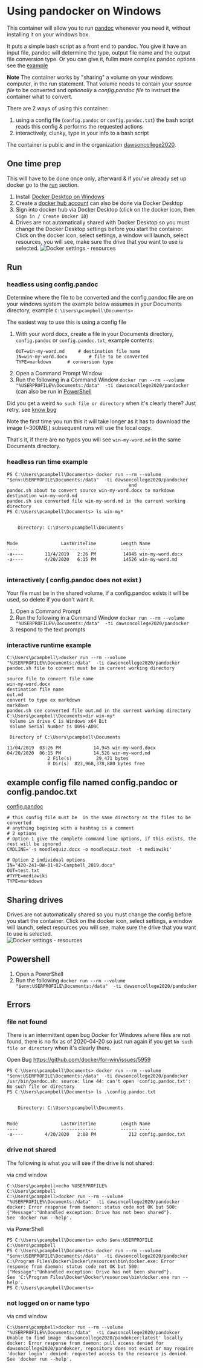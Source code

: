 # Using pandocker on Windows
This container will allow you to run [pandoc](pandoc.org) whenever you need it, without installing it on your windows box. 

It puts a simple bash script as a front end to pandoc.  You give it have an input file, pandoc will determine the type, output file name and the output file conversion type.  Or you can give it, fullm more complex pandoc options see the [example](#example)

__Note__ The container works by "sharing" a volume on your windows computer, in the run statement.  That volume needs to contain your *source file* to be converted and _optionally_ a *config.pandoc file* to instruct the container what to convert. 

There are 2 ways of using this container:

1. using a config file (`config.pandoc` or `config.pandoc.txt`) the bash script reads this config & performs the requested actions
2. interactively, clunky, type in your info to a bash script

The container is public and in the organization [dawsoncollege2020](https://hub.docker.com/u/dawsoncollege2020).

## One time prep	
This will have to be done once only, afterward & if you've already set up docker go to the [run](#run) section.
1.  Install [Docker Desktop on Windows](https://docs.docker.com/docker-for-windows/install/)
2.  Create a [docker hub account](https://hub.docker.com/)  can also be done via Docker Desktop
3.  Sign into docker hub via Docker Desktop (click on the docker icon, then `Sign in / Create Docker ID`)
4.  Drives are not automatically shared with Docker Desktop so you must change the Docker Desktop settings before you start the container. Click on the docker icon, select settings, a window will launch, select resources, you will see, make sure the drive that you want to use is selected.  ![Docker settings - resources](docker-desktop-share-volumes-c.PNG)

## Run
### headless using config.pandoc 
Determine where the file to be converted and the config.pandoc file are on your windows system the example below assumes in your Documents directory, example `C:\Users\pcampbell\Documents>`  

The easiest way to use this is using a config file
1.  With your word docx, create a file in your Documents directory,  `config.pandoc` or `config.pandoc.txt`, example contents:
     ```
     OUT=win-my-word.md		# destination file name
     IN=win-my-word.docx      	# file to be converted
     TYPE=markdown		# conversion type
     ```
1. Open a Command Prompt Window 
2. Run the following in a Command Window `docker run --rm --volume "%USERPROFILE%\Documents:/data"  -ti dawsoncollege2020/pandocker`  (can also  be run in [PowerShell](#powershell)


Did you get a weird `No such file or directory` when it's clearly there?  Just retry, see [know bug](#no-such-file)

Note the first time you run this it will take longer as it has to download the image (~300MB,) subsequent runs will use the local copy. 

That\'s it, if there are no typos you will see `win-my-word.md` in the same Documents directory.
### headless run time example
```
PS C:\Users\pcampbell\Documents> docker run --rm --volume "$env:USERPROFILE\Documents:/data"  -ti dawsoncollege2020/pandocker
                                             end
pandoc.sh about to convert source win-my-word.docx to markdown destination win-my-word.md
pandoc.sh see converted file win-my-word.md in the current working directory
PS C:\Users\pcampbell\Documents> ls win-my*


    Directory: C:\Users\pcampbell\Documents


Mode                LastWriteTime         Length Name
----                -------------         ------ ----
-a----        11/4/2019   2:26 PM          14945 win-my-word.docx
-a----        4/20/2020   6:15 PM          14526 win-my-word.md
 
```

### interactively ( config.pandoc  does not exist )
Your file must be in the shared volume, if a config.pandoc exists it will be used, so delete if you don't want it.
1. Open a Command Prompt 
2. Run the following in a Command Window `docker run --rm --volume "%USERPROFILE%\Documents:/data"  -ti dawsoncollege2020/pandocker`
3. respond to the text prompts

### interactive runtime example
```
C:\Users\pcampbell\>docker run --rm --volume "%USERPROFILE%\Documents:/data"  -ti dawsoncollege2020/pandocker
pandoc.sh file to convert must be in current working directory

source file to convert file name
win-my-word.docx
destination file name
out.md
convert to type ex markdown
markdown
pandoc.sh see converted file out.md in the current working directory
C:\Users\pcampbell\Documents>dir win-my*
 Volume in drive C is Windows x64 Bit
 Volume Serial Number is D096-AD0C

 Directory of C:\Users\pcampbell\Documents

11/04/2019  03:26 PM            14,945 win-my-word.docx
04/20/2020  06:15 PM            14,526 win-my-word.md
               2 File(s)         29,471 bytes
               0 Dir(s)  823,968,378,880 bytes free
```

## example config file named config.pandoc or config.pandoc.txt
[config.pandoc](full.example.config.pandoc)
```
# this config file must be  in the same directory as the files to be converted
# anything begining with a hashtag is a comment
# 2 options
# Option 1 give the complete command line options, if this exists, the rest will be ignored
CMDLINE='-s moodlequiz.docx -o moodlequiz.text  -t mediawiki'

# Option 2 individual options
IN="420-241-DW-01-02-Campbell_2019.docx"
OUT=test.txt
#TYPE=mediawiki
TYPE=markdown
```
## Sharing drives
Drives are not automatically shared so you must change the config before you start the container.
Click on the docker icon, select settings, a window will launch, select resources you will see, make sure the drive that you want to use is selected.  
![Docker settings - resources](docker-desktop-share-volumes-c.PNG)

## Powershell 
1. Open a PowerShell
2. Run the following  `docker run --rm --volume "$env:USERPROFILE\Documents:/data"  -ti dawsoncollege2020/pandocker` 

## Errors 
### file not found
There is an intermittent open  bug Docker for Windows where files are not found, there is no fix as of 2020-04-20 so just run again if you get `No such file or directory` when it's clearly there.   

Open Bug https://github.com/docker/for-win/issues/5959 

   ```
   PS C:\Users\pcampbell\Documents> docker run --rm --volume "$env:USERPROFILE\Documents:/data"  -ti dawsoncollege2020/pandocker
   /usr/bin/pandoc.sh: source: line 44: can't open 'config.pandoc.txt': No such file or directory
   PS C:\Users\pcampbell\Documents> ls .\config.pandoc.txt


       Directory: C:\Users\pcampbell\Documents


   Mode                LastWriteTime         Length Name
   ----                -------------         ------ ----
   -a----        4/20/2020   2:08 PM            212 config.pandoc.txt
   ```


### drive not shared 
The following is what you will  see if the drive is not shared:

via cmd window
```
C:\Users\pcampbell>echo %USERPROFILE%
C:\Users\pcampbell
C:\Users\pcampbell>docker run --rm --volume "%USERPROFILE%\Documents:/data"  -ti dawsoncollege2020/pandocker
docker: Error response from daemon: status code not OK but 500: {"Message":"Unhandled exception: Drive has not been shared"}.
See 'docker run --help'.
```
via PowerShell
```
PS C:\Users\pcampbell\Documents> echo $env:USERPROFILE
C:\Users\pcampbell
PS C:\Users\pcampbell\Documents> docker run --rm --volume "$env:USERPROFILE\Documents:/data"  -ti dawsoncollege2020/pandocker
C:\Program Files\Docker\Docker\resources\bin\docker.exe: Error response from daemon: status code not OK but 500: {"Message":"Unhandled exception: Drive has not been shared"}.
See 'C:\Program Files\Docker\Docker\resources\bin\docker.exe run --help'.
PS C:\Users\pcampbell\Documents>
```
### not logged on or name typo
via cmd window
```
C:\Users\pcampbell>docker run --rm --volume "%USERPROFILE%\Documents:/data"  -ti dawsoncollege2020/pandokcer
Unable to find image 'dawsoncollege2020/pandokcer:latest' locally
docker: Error response from daemon: pull access denied for dawsoncollege2020/pandokcer, repository does not exist or may require 'docker login': denied: requested access to the resource is denied.
See 'docker run --help'.
```

